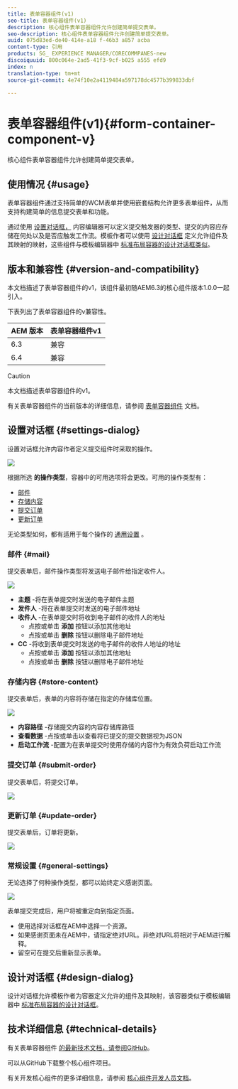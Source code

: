 ```yaml
---
title: 表单容器组件(v1)
seo-title: 表单容器组件(v1)
description: 核心组件表单容器组件允许创建简单提交表单。
seo-description: 核心组件表单容器组件允许创建简单提交表单。
uuid: 075d83ed-de40-414e-a18 f-46b3 a857 acba
content-type: 引用
products: SG_ EXPERIENCE MANAGER/CORECOMMPANES-new
discoiquuid: 800c064e-2ad5-41f3-9cf-b025 a555 efd9
index: n
translation-type: tm+mt
source-git-commit: 4e74f10e2a4119484a597178dc4577b399833dbf

---
```



# 表单容器组件(v1){#form-container-component-v}

核心组件表单容器组件允许创建简单提交表单。

## 使用情况 {#usage}

表单容器组件通过支持简单的WCM表单并使用嵌套结构允许更多表单组件，从而支持构建简单的信息提交表单和功能。

通过使用 [设置对话框，](form-container-v1.md#main-pars_title) 内容编辑器可以定义提交触发器的类型、提交的内容应存储在何处以及是否应触发工作流。模板作者可以使用 [设计对话框](form-container-v1.md#main-pars_title_1995166862) 定义允许组件及其映射的映射，这些组件与模板编辑器中 [标准布局容器的设计对话框类似](https://helpx.adobe.com/experience-manager/6-4/sites/authoring/using/templates.html#main-pars_title_1754153843)。

## 版本和兼容性 {#version-and-compatibility}

本文档描述了表单容器组件的v1，该组件最初随AEM6.3的核心组件版本1.0.0一起引入。

下表列出了表单容器组件的v兼容性。

| AEM 版本 | 表单容器组件v1 |
|--- |--- |
| 6.3 | 兼容 |
| 6.4 | 兼容 |

>[!CAUTION]
>
>本文档描述表单容器组件的v1。
>
>有关表单容器组件的当前版本的详细信息，请参阅 [表单容器组件](form-container.md) 文档。

## 设置对话框 {#settings-dialog}

设置对话框允许内容作者定义提交组件时采取的操作。

![](assets/chlimage_1.png)

根据所选 **的操作类型**，容器中的可用选项将会更改。可用的操作类型有：

* [邮件](form-container-v1.md#main-pars_title_966511656)
* [存储内容](form-container-v1.md#main-pars_title_2065985840)
* [提交订单](form-container-v1.md#main-pars_title_686874527)
* [更新订单](form-container-v1.md#main-pars_title_410109286)

无论类型如何，都有适用于每个操作的 [通用设置](form-container-v1.md#main-pars_title_375403046) 。

### 邮件 {#mail}

提交表单后，邮件操作类型将发送电子邮件给指定收件人。

![](assets/chlimage_1-1.png)

* **主题** -将在表单提交时发送的电子邮件主题
* **发件人** -将在表单提交时发送的电子邮件地址
* **收件人** -在表单提交时将收到电子邮件的收件人的地址
   * 点按或单击 **添加** 按钮以添加其他地址
   * 点按或单击 **删除** 按钮以删除电子邮件地址
* **CC** -将收到表单提交时发送的电子邮件的收件人地址的地址
   * 点按或单击 **添加** 按钮以添加其他地址
   * 点按或单击 **删除** 按钮以删除电子邮件地址

### 存储内容 {#store-content}

提交表单后，表单的内容将存储在指定的存储库位置。

![](assets/chlimage_1-2.png)

* **内容路径** -存储提交内容的内容存储库路径
* **查看数据** -点按或单击以查看将已提交的提交数据视为JSON
* **启动工作流** -配置为在表单提交时使用存储的内容作为有效负荷启动工作流

### 提交订单 {#submit-order}

提交表单后，将提交订单。

![](assets/chlimage_1-3.png)

### 更新订单 {#update-order}

提交表单后，订单将更新。

![](assets/chlimage_1-4.png)

### 常规设置 {#general-settings}

无论选择了何种操作类型，都可以始终定义感谢页面。

![](assets/chlimage_1-5.png)

表单提交完成后，用户将被重定向到指定页面。

* 使用选择对话框在AEM中选择一个资源。
* 如果感谢页面未在AEM中，请指定绝对URL。非绝对URL将相对于AEM进行解释。
* 留空可在提交后重新显示表单。

## 设计对话框 {#design-dialog}

设计对话框允许模板作者为容器定义允许的组件及其映射，该容器类似于模板编辑器中 [标准布局容器的设计对话框](https://helpx.adobe.com/experience-manager/6-4/sites/authoring/using/templates.html#main-pars_title_1754153843)。

## 技术详细信息 {#technical-details}

有关表单容器组件 [的最新技术文档，请参阅GitHub](https://github.com/adobe/aem-core-wcm-components/tree/master/content/src/content/jcr_root/apps/core/wcm/components/form/container/v1/container)。

可以从GitHub下载整个核心组件项目。

有关开发核心组件的更多详细信息，请参阅 [核心组件开发人员文档](developing.md)。
